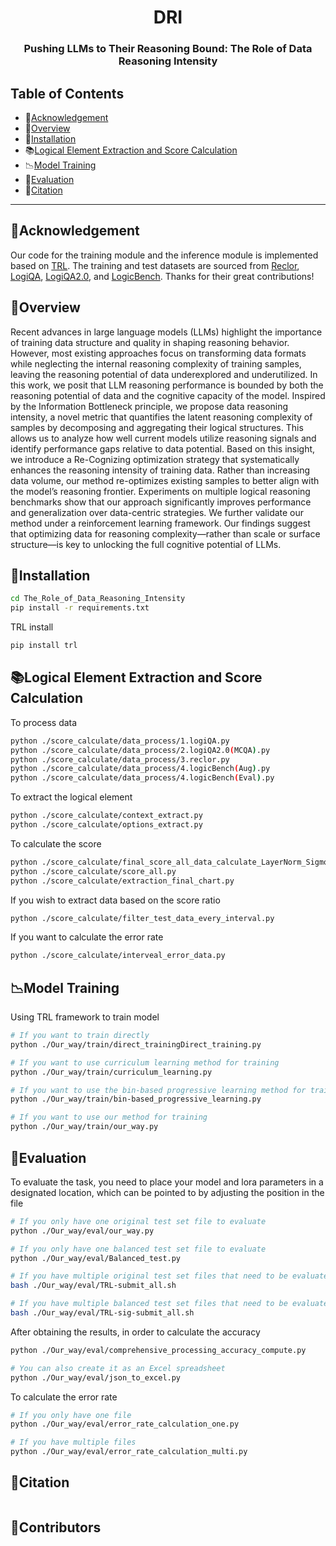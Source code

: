 <h1 align="center"> DRI </h1>
<h3 align="center"> Pushing LLMs to Their Reasoning Bound: The Role of Data Reasoning Intensity </h3>

  
</p>


## Table of Contents

- 🌻[Acknowledgement](#acknowledgement)
- 🌟[Overview](#overview)
- 🔧[Installation](#installation)
- 📚[Logical Element Extraction and Score Calculation](#logical-element-extraction-and-Score-Calculation)
- 📉[Model Training](#model-training)
- 🧐[Evaluation](#evaluation)
- 🚩[Citation](#citation)

---



## 🌻Acknowledgement

Our code for the training module and the inference module is implemented based on [TRL](https://github.com/huggingface/trl). The training and test datasets are sourced from [Reclor](https://github.com/yuweihao/reclor), [LogiQA](https://github.com/lgw863/LogiQA-dataset), [LogiQA2.0](https://github.com/csitfun/LogiQA2.0), and [LogicBench](https://github.com/Mihir3009/LogicBench). Thanks for their great contributions! 


## 🌟Overview

Recent advances in large language models (LLMs) highlight the importance of training data structure and quality in shaping reasoning behavior. However, most existing approaches focus on transforming data formats while neglecting the internal reasoning complexity of training samples, leaving the reasoning potential of data underexplored and underutilized. In this work, we posit that LLM reasoning performance is bounded by both the reasoning potential of data and the cognitive capacity of the model. Inspired by the Information Bottleneck principle, we propose data reasoning intensity, a novel metric that quantifies the latent reasoning complexity of samples by decomposing and aggregating their logical structures. This allows us to analyze how well current models utilize reasoning signals and identify performance gaps relative to data potential. Based on this insight, we introduce a Re-Cognizing optimization strategy that systematically enhances the reasoning intensity of training data. Rather than increasing data volume, our method re-optimizes existing samples to better align with the model’s reasoning frontier. Experiments on multiple logical reasoning benchmarks show that our approach significantly improves performance and generalization over data-centric strategies. We further validate our method under a reinforcement learning framework. Our findings suggest that optimizing data for reasoning complexity—rather than scale or surface structure—is key to unlocking the full cognitive potential of LLMs.


## 🔧Installation

```bash
cd The_Role_of_Data_Reasoning_Intensity
pip install -r requirements.txt
```

TRL install

```bash
pip install trl
```

## 📚Logical Element Extraction and Score Calculation

To process data
```sh
python ./score_calculate/data_process/1.logiQA.py
python ./score_calculate/data_process/2.logiQA2.0(MCQA).py
python ./score_calculate/data_process/3.reclor.py
python ./score_calculate/data_process/4.logicBench(Aug).py
python ./score_calculate/data_process/4.logicBench(Eval).py
```

To extract the logical element
```sh
python ./score_calculate/context_extract.py
python ./score_calculate/options_extract.py
```

To calculate the score
```sh
python ./score_calculate/final_score_all_data_calculate_LayerNorm_Sigmoid.py
python ./score_calculate/score_all.py
python ./score_calculate/extraction_final_chart.py
```

If you wish to extract data based on the score ratio
```sh
python ./score_calculate/filter_test_data_every_interval.py
```

If you want to calculate the error rate
```sh
python ./score_calculate/interveal_error_data.py
```

## 📉Model Training

Using TRL framework to train model
```sh
# If you want to train directly
python ./Our_way/train/direct_trainingDirect_training.py

# If you want to use curriculum learning method for training
python ./Our_way/train/curriculum_learning.py

# If you want to use the bin-based progressive learning method for training
python ./Our_way/train/bin-based_progressive_learning.py

# If you want to use our method for training
python ./Our_way/train/our_way.py
```

## 🧐Evaluation


To evaluate the task, you need to place your model and lora parameters in a designated location, which can be pointed to by adjusting the position in the file
```sh
# If you only have one original test set file to evaluate
python ./Our_way/eval/our_way.py

# If you only have one balanced test set file to evaluate
python ./Our_way/eval/Balanced_test.py

# If you have multiple original test set files that need to be evaluated
bash ./Our_way/eval/TRL-submit_all.sh

# If you have multiple balanced test set files that need to be evaluated
bash ./Our_way/eval/TRL-sig-submit_all.sh
```

After obtaining the results, in order to calculate the accuracy
```sh
python ./Our_way/eval/comprehensive_processing_accuracy_compute.py

# You can also create it as an Excel spreadsheet
python ./Our_way/eval/json_to_excel.py
```

To calculate the error rate
```sh
# If you only have one file
python ./Our_way/eval/error_rate_calculation_one.py

# If you have multiple files
python ./Our_way/eval/error_rate_calculation_multi.py
```

## 🚩Citation


```bibtex

```



## 🎉Contributors




